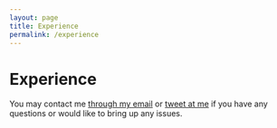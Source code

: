```yaml
---
layout: page
title: Experience
permalink: /experience
---
```


# Experience

You may contact me [through my email](mailto:l.nguyen.paul@gmail.com) or [tweet at me](https://twitter.com/intent/tweet?text=%40paululele) if you have any questions or would like to bring up any issues.